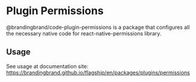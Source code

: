 # Plugin Permissions

@brandingbrand/code-plugin-permissions is a package that configures all the necessary native code for react-native-permissions library.

## Usage

See usage at documentation site: https://brandingbrand.github.io/flagship/en/packages/plugins/permissions